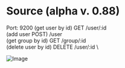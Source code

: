 # Source (alpha v. 0.88)
Port: 9200
(get user by id) GET /user/:id \
(add user POST) /user \
(get group by id) GET /group/:id \
(delete user by id) DELETE /user/:id \

![Image](https://github.com/fil1n/source/blob/master/image.jpg?raw=true)

